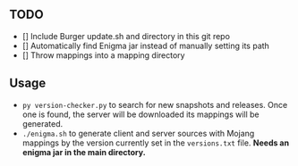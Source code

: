 ## TODO
- [] Include Burger update.sh and directory in this git repo
- [] Automatically find Enigma jar instead of manually setting its path
- [] Throw mappings into a mapping directory

## Usage
- `py version-checker.py` to search for new snapshots and releases. Once one is found, the server will be downloaded its mappings will be generated.
- `./enigma.sh` to generate client and server sources with Mojang mappings by the version currently set in the `versions.txt` file. **Needs an enigma jar in the main directory.**